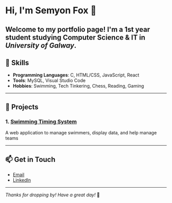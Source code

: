 # Hi, I'm Semyon Fox 👋

Welcome to my portfolio page! I'm a 1st year student studying **Computer Science & IT** in *University of Galway*.
---

## 🚀 Skills
- **Programming Languages**: C, HTML/CSS, JavaScript, React
- **Tools**: MySQL, Visual Studio Code
- **Hobbies**: Swimming, Tech Tinkering, Chess, Reading, Gaming

---

## 📂 Projects
### 1. [Swimming Timing System](https://github.com/SemyonFox/swim)
A web application to manage swimmers, display data, and help manage teams

---

## 📫 Get in Touch
- [Email](mailto:semyon.fox@egmail.com)
- [LinkedIn](https://www.linkedin.com/in/semyon-fox-968685249/)

---

*Thanks for dropping by! Have a great day!* 🌟

